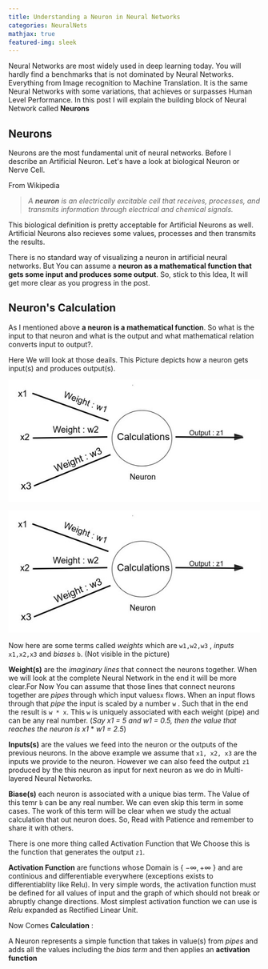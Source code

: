 ```yaml
---
title: Understanding a Neuron in Neural Networks
categories: NeuralNets
mathjax: true
featured-img: sleek
---
```


Neural Networks are most widely used in deep learning today. You will hardly find a benchmarks that is not dominated by Neural Networks. Everything from Image recognition to Machine Translation. It is the same Neural Networks with some variations, that achieves or surpasses Human Level Performance. In this post I will explain the building block of Neural Network called **Neurons**

##  Neurons

Neurons are the most fundamental unit of  neural networks. Before I describe an Artificial Neuron. Let's have a look at biological Neuron or Nerve Cell.

From Wikipedia

> *A **neuron**  is an electrically excitable cell that receives, processes, and transmits information through electrical and chemical signals.*

This biological definition is pretty acceptable for Artificial Neurons as well. Artificial Neurons also recieves some values, processes and then transmits the results.

There is no standard way of visualizing a neuron in artificial neural networks. But You can assume a **neuron as a mathematical function that gets some input and produces some output**. So, stick to this Idea, It will get more clear as you progress in the post.



## Neuron's Calculation

As I mentioned above **a neuron is a mathematical function**. So what is the input to that neuron and what is the output and what mathematical relation converts input to output?.

Here We will look at those deails. This Picture depicts how a neuron gets input(s) and produces output(s).

<p align="center"><img src="https://github.com/coder3101/coder3101.github.com/raw/master/in-post_imgs/understanding-ff-nn/NeuronExpl.jpg"/>

</p>

![](https://github.com/coder3101/coder3101.github.com/raw/master/in-post_imgs/understanding-ff-nn/NeuronExpl.jpg "A Single Neuron")

Now here are some terms called *weights* which are `w1,w2,w3` , *inputs* `x1,x2,x3` and *biases* `b`. (Not visible in the picture)

**Weight(s)** are the *imaginary lines* that connect the neurons together. When we will look at the complete Neural Network in the end it will be more clear.For Now You can assume that those lines that connect neurons together are *pipes* through which input values`x` flows. When an input flows through that *pipe* the input is scaled by a number `w` . Such that in the end the result is `w * x`. This `w` is uniquely associated with each weight (pipe) and can be any real number.  (*Say x1 = 5 and w1 = 0.5, then the value that reaches the neuron is x1* * *w1 = 2.5*)

**Inputs(s)** are the values we feed into the neuron or the outputs of the previous neurons. In the above example we assume that `x1, x2, x3` are the inputs we provide to the neuron. However we can also feed the output `z1` produced by the this neuron as input for next neuron as we do in Multi-layered Neural Networks. 

**Biase(s)** each neuron is associated with a unique bias term. The Value of this temr `b` can be any real number. We can even skip this term in some cases. The work of this term will be clear when we study the actual calculation that out neuron does. So, Read with Patience and remember to share it with others.

There is one more thing called Activation Function that We Choose this is the function that generates the output `z1`.

**Activation Function** are functions whose Domain is { ${-\infty, +\infty}$ } and are continious and differentiable everywhere (exceptions exists to differentiablity like Relu). In very simple words, the activation function must be defined for all values of input and the graph of which should not break or abruptly change directions. Most simplest activation function we can use is *Relu* expanded as Rectified Linear Unit.

Now Comes **Calculation** :

A Neuron represents a simple function that takes in value(s) from *pipes* and adds all the values including the *bias term* and then applies an **activation function** 

